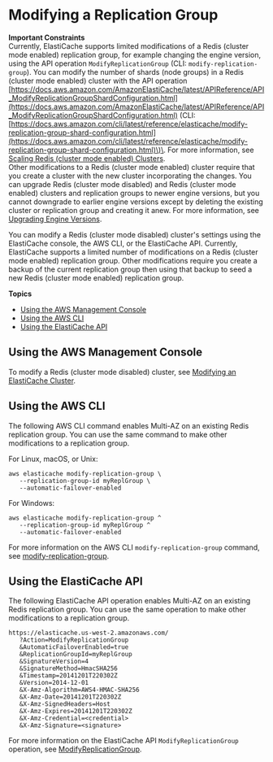 # Modifying a Replication Group<a name="Replication.Modify"></a>

**Important Constraints**  
Currently, ElastiCache supports limited modifications of a Redis \(cluster mode enabled\) replication group, for example changing the engine version, using the API operation `ModifyReplicationGroup` \(CLI: `modify-replication-group`\)\. You can modify the number of shards \(node groups\) in a Redis \(cluster mode enabled\) cluster with the API operation [https://docs.aws.amazon.com/AmazonElastiCache/latest/APIReference/API_ModifyReplicationGroupShardConfiguration.html](https://docs.aws.amazon.com/AmazonElastiCache/latest/APIReference/API_ModifyReplicationGroupShardConfiguration.html) \(CLI: [https://docs.aws.amazon.com/cli/latest/reference/elasticache/modify-replication-group-shard-configuration.html](https://docs.aws.amazon.com/cli/latest/reference/elasticache/modify-replication-group-shard-configuration.html)\)\. For more information, see [Scaling Redis \(cluster mode enabled\) Clusters](scaling-redis-cluster-mode-enabled.md)\.  
Other modifications to a Redis \(cluster mode enabled\) cluster require that you create a cluster with the new cluster incorporating the changes\.
You can upgrade Redis \(cluster mode disabled\) and Redis \(cluster mode enabled\) clusters and replication groups to newer engine versions, but you cannot downgrade to earlier engine versions except by deleting the existing cluster or replication group and creating it anew\. For more information, see [Upgrading Engine Versions](VersionManagement.md)\.

You can modify a Redis \(cluster mode disabled\) cluster's settings using the ElastiCache console, the AWS CLI, or the ElastiCache API\. Currently, ElastiCache supports a limited number of modifications on a Redis \(cluster mode enabled\) replication group\. Other modifications require you create a backup of the current replication group then using that backup to seed a new Redis \(cluster mode enabled\) replication group\.

**Topics**
+ [Using the AWS Management Console](#Replication.Modify.CON)
+ [Using the AWS CLI](#Replication.Modify.CLI)
+ [Using the ElastiCache API](#Replication.Modify.API)

## Using the AWS Management Console<a name="Replication.Modify.CON"></a>

To modify a Redis \(cluster mode disabled\) cluster, see [Modifying an ElastiCache Cluster](Clusters.Modify.md)\.

## Using the AWS CLI<a name="Replication.Modify.CLI"></a>

The following AWS CLI command enables Multi\-AZ on an existing Redis replication group\. You can use the same command to make other modifications to a replication group\.

For Linux, macOS, or Unix:

```
aws elasticache modify-replication-group \
   --replication-group-id myReplGroup \
   --automatic-failover-enabled
```

For Windows:

```
aws elasticache modify-replication-group ^
   --replication-group-id myReplGroup ^
   --automatic-failover-enabled
```

For more information on the AWS CLI `modify-replication-group` command, see [modify\-replication\-group](https://docs.aws.amazon.com/cli/latest/reference/elasticache/modify-replication-group.html)\.

## Using the ElastiCache API<a name="Replication.Modify.API"></a>

The following ElastiCache API operation enables Multi\-AZ on an existing Redis replication group\. You can use the same operation to make other modifications to a replication group\.

```
https://elasticache.us-west-2.amazonaws.com/
   ?Action=ModifyReplicationGroup
   &AutomaticFailoverEnabled=true  
   &ReplicationGroupId=myReplGroup
   &SignatureVersion=4
   &SignatureMethod=HmacSHA256
   &Timestamp=20141201T220302Z
   &Version=2014-12-01
   &X-Amz-Algorithm=AWS4-HMAC-SHA256
   &X-Amz-Date=20141201T220302Z
   &X-Amz-SignedHeaders=Host
   &X-Amz-Expires=20141201T220302Z
   &X-Amz-Credential=<credential>
   &X-Amz-Signature=<signature>
```

For more information on the ElastiCache API `ModifyReplicationGroup` operation, see [ModifyReplicationGroup](https://docs.aws.amazon.com/AmazonElastiCache/latest/APIReference/API_ModifyReplicationGroup.html)\.